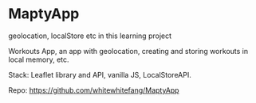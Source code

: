 # MaptyApp
geolocation, localStore etc in this learning project

Workouts App, an app with geolocation, creating and storing workouts in local memory, etc. 

Stack: Leaflet library and API, vanilla JS, LocalStoreAPI.

Repo:
https://github.com/whitewhitefang/MaptyApp 
